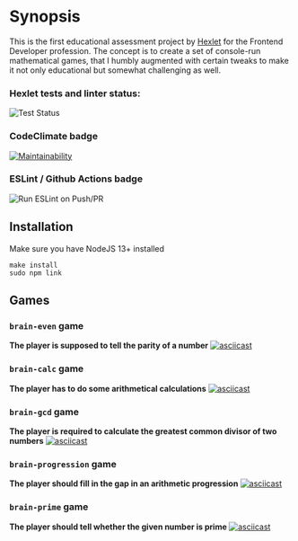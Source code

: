 # Synopsis

This is the first educational assessment project by [Hexlet](https://hexlet.io) for the Frontend Developer profession. The concept is to create a set of console-run mathematical games, that I humbly augmented with certain tweaks to make it not only educational but somewhat challenging as well. 

### Hexlet tests and linter status:
![Test Status](https://github.com/octaharon/frontend-project-lvl1/workflows/hexlet-check/badge.svg)

### CodeClimate badge
[![Maintainability](https://api.codeclimate.com/v1/badges/a99a88d28ad37a79dbf6/maintainability)](https://codeclimate.com/github/codeclimate/codeclimate/maintainability)

### ESLint / Github Actions badge
![Run ESLint on Push/PR](https://github.com/octaharon/frontend-project-lvl1/workflows/Run%20ESLint%20on%20Push/PR/badge.svg)

## Installation
Make sure you have NodeJS 13+ installed
```shell script
make install
sudo npm link
```

## Games

### `brain-even` game
**The player is supposed to tell the parity of a number**
[![asciicast](https://asciinema.org/a/372142.svg)](https://asciinema.org/a/372142)

### `brain-calc` game
**The player has to do some arithmetical calculations**
[![asciicast](https://asciinema.org/a/372258.svg)](https://asciinema.org/a/372258)

### `brain-gcd` game
**The player is required to calculate the greatest common divisor of two numbers**
[![asciicast](https://asciinema.org/a/372301.svg)](https://asciinema.org/a/372301)

### `brain-progression` game
**The player should fill in the gap in an arithmetic progression**
[![asciicast](https://asciinema.org/a/372310.svg)](https://asciinema.org/a/372310)

### `brain-prime` game
**The player should tell whether the given number is prime**
[![asciicast](https://asciinema.org/a/372405.svg)](https://asciinema.org/a/372405)